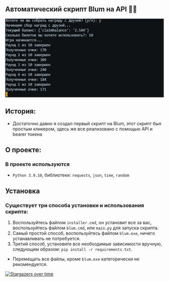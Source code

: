 ## Автоматический скрипт Blum на API 👾🔗 
  
![Blum](assets/blum.png)
<br/>  

## История:
- Достаточно давно я создал первый скрипт на Blum, этот скрипт был простым кликером, здесь же все реализовано с помощью API и bearer токена

## О проекте:
### В проекте используются
- <code>Python 3.9.10</code>, библиотеки: <code>requests</code>, <code>json</code>, <code>time</code>, <code>random</code>

## Установка
### Существует три способа установки и использования скрипта:
1.  Воспользуйтесь файлом `installer.cmd`, он установит все за вас, воспользуйтесь файлом `blum.cmd`, или `main.py` для запуска скрипта.<br>
2.  Самый простой способ, воспользуйтесь файлом `blum.exe`, ничего устанавливать не потребуется.
3.  Третий способ, установите все необходимые зависимости вручную, следующим образом: `pip install -r requirements.txt`.

- Перемещать все файлы, кроме `blum.exe` категорически не рекомендуется.

[![Stargazers over time](https://starchart.cc/Knazzev/Blum-script-API.svg?variant=adaptive)](https://starchart.cc/Knazzev/Blum-script-API)

<!-- ![Hamster](assets/hamster.jpg) -->
